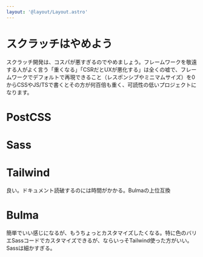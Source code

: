 ```yaml
---
layout: '@layout/Layout.astro'
---
```

# スクラッチはやめよう
スクラッチ開発は、コスパが悪すぎるのでやめましょう。フレームワークを敬遠する人がよく言う「重くなる」「CSRだとUXが悪化する」は全くの嘘で、フレームワークでデフォルトで再現できること（レスポンシブやミニマムサイズ）を0からCSSやJS/TSで書くとその方が何百倍も重く、可読性の低いプロジェクトになります。
# PostCSS
# Sass
# Tailwind
良い。ドキュメント読破するのには時間がかかる。Bulmaの上位互換
# Bulma
簡単でいい感じになるが、もうちょっとカスタマイズしたくなる。特に色のバリエSassコードでカスタマイズできるが、ならいっそTailwind使った方がいい。Sassは細かすぎる。